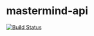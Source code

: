 # mastermind-api

 [![Build Status](https://travis-ci.org/Szop-Kradziej/mastermind-api.svg?branch=master)](https://travis-ci.org/Szop-Kradziej/mastermind-api) 
